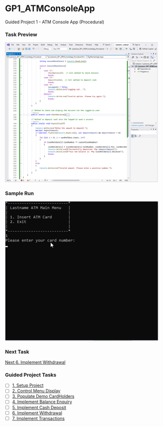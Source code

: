 # GP1_ATMConsoleApp
Guided Project 1 - ATM Console App (Procedural)

### Task Preview
![Implement Cash Deposit](https://github.com/clydeatmcm/GP1_ATMConsoleApp/blob/5.-Implement-Cash-Deposit/Task5_Preview.PNG)

### Sample Run
![Implement Cash Deposit Sample Run](https://github.com/clydeatmcm/GP1_ATMConsoleApp/blob/5.-Implement-Cash-Deposit/Task5_Preview.gif)

### Next Task
[Next 6. Implement Withdrawal](https://github.com/clydeatmcm/GP1_ATMConsoleApp/blob/6.-Implement-Withdrawal/README.md)

### Guided Project Tasks

- [ ] [1. Setup Project](https://github.com/clydeatmcm/GP1_ATMConsoleApp/blob/1.-Setup-Project/README.md)
- [ ] [2. Control Menu Display](https://github.com/clydeatmcm/GP1_ATMConsoleApp/blob/2.-Control-Menu-Display/README.md)
- [ ] [3. Populate Demo CardHolders](https://github.com/clydeatmcm/GP1_ATMConsoleApp/blob/3.-Populate-Demo-CardHolders/README.md)
- [ ] [4. Implement Balance Enquiry](https://github.com/clydeatmcm/GP1_ATMConsoleApp/blob/4.-Implement-Balance-Enquiry/README.md)
- [ ] [5. Implement Cash Deposit](https://github.com/clydeatmcm/GP1_ATMConsoleApp/blob/5.-Implement-Cash-Deposit/README.md)
- [ ] [6. Implement Withdrawal](https://github.com/clydeatmcm/GP1_ATMConsoleApp/blob/6.-Implement-Withdrawal/README.md)
- [ ] [7. Implement Transactions](https://github.com/clydeatmcm/GP1_ATMConsoleApp/blob/7.-Implement-Transactions/README.md) 
